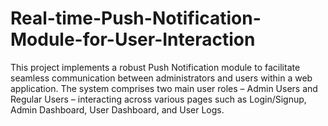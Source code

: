 # Real-time-Push-Notification-Module-for-User-Interaction
This project implements a robust Push Notification module to facilitate seamless communication between administrators and users within a web application. The system comprises two main user roles – Admin Users and Regular Users – interacting across various pages such as Login/Signup, Admin Dashboard, User Dashboard, and User Logs.
